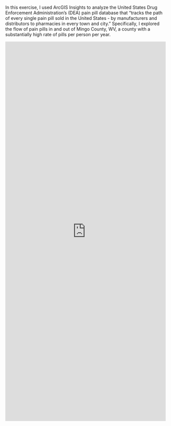 In this exercise, I used ArcGIS Insights to analyze the United States Drug Enforcement Administration’s (DEA) pain pill database that “tracks the path of every single pain pill sold in the United States - by manufacturers and distributors to pharmacies in every town and city.” Specifically, I explored the flow of pain pills in and out of Mingo County, WV, a county with a substantially high rate of pills per person per year. 


<iframe src="https://insights.arcgis.com/#/embed/1a33dd7a3f55460db591e605f684c163" width="100%" height="1190" frameborder="0"></iframe>

